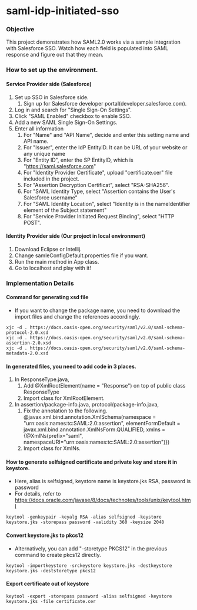 # saml-idp-initiated-sso

### Objective
This project demonstrates how SAML2.0 works via a sample integration with Salesforce SSO. Watch how each field is populated into SAML response and figure out that they mean.

### How to set up the environment.
#### Service Provider side (Salesforce)
1. Set up SSO in Salesforce side.
   1. Sign up for Salesforce developer portal(developer.salesforce.com).
2. Log in and search for "Single Sign-On Settings".
3. Click "SAML Enabled" checkbox to enable SSO.
4. Add a new SAML Single Sign-On Settings.
5. Enter all information
   1. For "Name" and "API Name", decide and enter this setting name and API name.
   2. For "Issuer", enter the IdP EntityID. It can be URL of your website or any unique name
   3. For "Entity ID", enter the SP EntityID, which is "https://saml.salesforce.com"
   4. For "Identity Provider Certificate", upload "certificate.cer" file included in the project.
   5. For "Assertion Decryption Certificat", select "RSA-SHA256".
   6. For "SAML Identity Type, select "Assertion contains the User's Salesforce username"
   7. For "SAML Identity Location", select "Identity is in the nameIdentifier element of the Subject statement"
   8. For "Service Provider Initiated Request Binding", select "HTTP POST".

#### Identity Provider side (Our project in local environment)
1. Download Eclipse or Intellij.
2. Change samleConfigDefault.properties file if you want.
3. Run the main method in App class.
4. Go to localhost and play with it!

### Implementation Details
#### Command for generating xsd file
* If you want to change the package name, you need to download the import files and change the references accordingly.
```
xjc -d . https://docs.oasis-open.org/security/saml/v2.0/saml-schema-protocol-2.0.xsd
xjc -d . https://docs.oasis-open.org/security/saml/v2.0/saml-schema-assertion-2.0.xsd
xjc -d . https://docs.oasis-open.org/security/saml/v2.0/saml-schema-metadata-2.0.xsd
```

#### In generated files, you need to add code in 3 places.
1. In ResponseType.java,
   1. Add @XmlRootElement(name = "Response") on top of public class ResponseType
   2. Import class for XmlRootElement.
2. In assertion/package-info.java, protocol/package-info.java,
   1. Fix the annotation to the following.
        @javax.xml.bind.annotation.XmlSchema(namespace = "urn:oasis:names:tc:SAML:2.0:assertion",
        elementFormDefault = javax.xml.bind.annotation.XmlNsForm.QUALIFIED,
        xmlns = {@XmlNs(prefix="saml", namespaceURI="urn:oasis:names:tc:SAML:2.0:assertion")})
   2. Import class for XmlNs.

#### How to generate selfsigned certificate and private key and store it in keystore.
* Here, alias is selfsigned, keystore name is keystore.jks RSA, password is password
* For details, refer to https://docs.oracle.com/javase/8/docs/technotes/tools/unix/keytool.html
```
keytool -genkeypair -keyalg RSA -alias selfsigned -keystore keystore.jks -storepass password -validity 360 -keysize 2048
```

#### Convert keystore.jks to pkcs12
* Alternatively, you can add "-storetype PKCS12" in the previous command to create pkcs12 directly.
```
keytool -importkeystore -srckeystore keystore.jks -destkeystore keystore.jks -deststoretype pkcs12
```

#### Export certificate out of keystore
```
keytool -export -storepass password -alias selfsigned -keystore keystore.jks -file certificate.cer
```